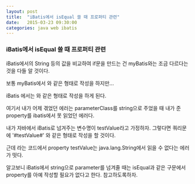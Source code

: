 ```yaml
---
layout: post
title:  "iBatis에서 isEqual 쓸 때 프로퍼티 관련"
date:   2015-03-23 09:30:00
categories: java web ibatis
---
```



### iBatis에서 isEqual 쓸 때 프로퍼티 관련
  
  
iBatis에서의 String 등의 값을 비교하여 if문을 만드는 건
myBatis와는 조금 다르다는 것을 다들 알 것이다.

보통 myBatis에서
<if test="value == 'aaa'"> 
와 같은 형태로 작성을 하지만...

iBatis 에서는
<isEqual property="value" compareValue="aaa">
와 같은 형태로 작성을 하게 된다.

여기서 내가 어제 겪었던 에러는
parameterClass를 string으로 주었을 때 내가 준 property를 ibatis에서 못 읽었던 에러다.

내가 자바에서 iBatis로 넘겨주는 변수명이 testValue라고 가정하자.
그렇다면 쿼리문에 '#testValue#' 와 같은 형태로 작성을 할 것이다.

근데
<isEqual property="testValue" compareValue="aaa">
라는 코드에서 property testValue는 java.lang.String에서 읽을 수 없다는 에러가 떳다.

알고보니 iBatis에서 string으로 parameter를 넘겨줄 때는
isEqual과 같은 구문에서 property를 아예 작성할 필요가 없다고 한다.
참고하도록하자.


